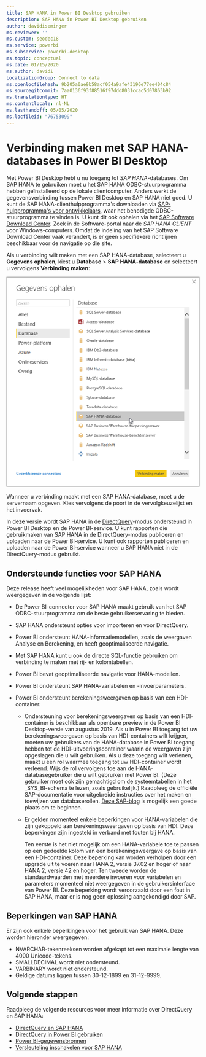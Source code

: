```yaml
---
title: SAP HANA in Power BI Desktop gebruiken
description: SAP HANA in Power BI Desktop gebruiken
author: davidiseminger
ms.reviewer: ''
ms.custom: seodec18
ms.service: powerbi
ms.subservice: powerbi-desktop
ms.topic: conceptual
ms.date: 01/15/2020
ms.author: davidi
LocalizationGroup: Connect to data
ms.openlocfilehash: 9b205a0ae9b58acf054a9afe43196e77ee404c84
ms.sourcegitcommit: 7aa0136f93f88516f97ddd8031ccac5d07863b92
ms.translationtype: HT
ms.contentlocale: nl-NL
ms.lasthandoff: 05/05/2020
ms.locfileid: "76753099"
---
```

# <a name="connect-to-sap-hana-databases-in-power-bi-desktop"></a>Verbinding maken met SAP HANA-databases in Power BI Desktop

Met Power BI Desktop hebt u nu toegang tot *SAP HANA*-databases. Om SAP HANA te gebruiken moet u het SAP HANA ODBC-stuurprogramma hebben geïnstalleerd op de lokale clientcomputer. Anders werkt de gegevensverbinding tussen Power BI Desktop en SAP HANA niet goed. U kunt de SAP HANA-clienthulpprogramma's downloaden via [SAP-hulpprogramma's voor ontwikkelaars](https://tools.hana.ondemand.com/#hanatools), waar het benodigde ODBC-stuurprogramma te vinden is. U kunt dit ook ophalen via het [SAP Software Download Center](https://support.sap.com/en/my-support/software-downloads.html). Zoek in de Software-portal naar de *SAP HANA CLIENT* voor Windows-computers. Omdat de indeling van het SAP Software Download Center vaak verandert, is er geen specifiekere richtlijnen beschikbaar voor de navigatie op die site.

Als u verbinding wilt maken met een SAP HANA-database, selecteert u **Gegevens ophalen**, kiest u **Database** > **SAP HANA-database** en selecteert u vervolgens **Verbinding maken**:

![SAP HANA-database, dialoogvenster Gegevens ophalen, Power BI Desktop](media/desktop-sap-hana/sap-hana-1.png)

Wanneer u verbinding maakt met een SAP HANA-database, moet u de servernaam opgeven. Kies vervolgens de poort in de vervolgkeuzelijst en het invoervak.

In deze versie wordt SAP HANA in de [DirectQuery](desktop-directquery-sap-hana.md)-modus ondersteund in Power BI Desktop en de Power BI-service. U kunt rapporten die gebruikmaken van SAP HANA in de DirectQuery-modus publiceren en uploaden naar de Power BI-service. U kunt ook rapporten publiceren en uploaden naar de Power BI-service wanneer u SAP HANA niet in de DirectQuery-modus gebruikt.

## <a name="supported-features-for-sap-hana"></a>Ondersteunde functies voor SAP HANA

Deze release heeft veel mogelijkheden voor SAP HANA, zoals wordt weergegeven in de volgende lijst:

* De Power BI-connector voor SAP HANA maakt gebruik van het SAP ODBC-stuurprogramma om de beste gebruikerservaring te bieden.

* SAP HANA ondersteunt opties voor importeren en voor DirectQuery.

* Power BI ondersteunt HANA-informatiemodellen, zoals de weergaven Analyse en Berekening, en heeft geoptimaliseerde navigatie.

* Met SAP HANA kunt u ook de directe SQL-functie gebruiken om verbinding te maken met rij- en kolomtabellen.

* Power BI bevat geoptimaliseerde navigatie voor HANA-modellen.

* Power BI ondersteunt SAP HANA-variabelen en -invoerparameters.

* Power BI ondersteunt berekeningsweergaven op basis van een HDI-container.

  * Ondersteuning voor berekeningsweergaven op basis van een HDI-container is beschikbaar als openbare preview in de Power BI Desktop-versie van augustus 2019. Als u in Power BI toegang tot uw berekeningsweergaven op basis van HDI-containers wilt krijgen, moeten uw gebruikers van de HANA-database in Power BI toegang hebben tot de HDI-uitvoeringscontainer waarin de weergaven zijn opgeslagen die u wilt gebruiken. Als u deze toegang wilt verlenen, maakt u een rol waarmee toegang tot uw HDI-container wordt verleend. Wijs de rol vervolgens toe aan de HANA-databasegebruiker die u wilt gebruiken met Power BI. (Deze gebruiker moet ook zijn gemachtigd om de systeemtabellen in het \_SYS\_BI-schema te lezen, zoals gebruikelijk.) Raadpleeg de officiële SAP-documentatie voor uitgebreide instructies over het maken en toewijzen van databaserollen. [Deze SAP-blog](https://blogs.sap.com/2018/01/24/the-easy-way-to-make-your-hdi-container-accessible-to-a-classic-database-user/) is mogelijk een goede plaats om te beginnen.

  * Er gelden momenteel enkele beperkingen voor HANA-variabelen die zijn gekoppeld aan berekeningsweergaven op basis van HDI. Deze beperkingen zijn ingesteld in verband met fouten bij HANA.
  
    Ten eerste is het niet mogelijk om een HANA-variabele toe te passen op een gedeelde kolom van een berekeningsweergave op basis van een HDI-container. Deze beperking kan worden verholpen door een upgrade uit te voeren naar HANA 2, versie 37.02 en hoger of naar HANA 2, versie 42 en hoger. Ten tweede worden de standaardwaarden met meerdere invoeren voor variabelen en parameters momenteel niet weergegeven in de gebruikersinterface van Power BI. Deze beperking wordt veroorzaakt door een fout in SAP HANA, maar er is nog geen oplossing aangekondigd door SAP.

## <a name="limitations-of-sap-hana"></a>Beperkingen van SAP HANA

Er zijn ook enkele beperkingen voor het gebruik van SAP HANA. Deze worden hieronder weergegeven:

* NVARCHAR-tekenreeksen worden afgekapt tot een maximale lengte van 4000 Unicode-tekens.
* SMALLDECIMAL wordt niet ondersteund.
* VARBINARY wordt niet ondersteund.
* Geldige datums liggen tussen 30-12-1899 en 31-12-9999.

## <a name="next-steps"></a>Volgende stappen

Raadpleeg de volgende resources voor meer informatie over DirectQuery en SAP HANA:

* [DirectQuery en SAP HANA](desktop-directquery-sap-hana.md)
* [DirectQuery in Power BI gebruiken](desktop-directquery-about.md)
* [Power BI-gegevensbronnen](power-bi-data-sources.md)
* [Versleuteling inschakelen voor SAP HANA](desktop-sap-hana-encryption.md)
